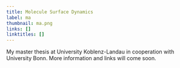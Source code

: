 ```yaml
---
title: Molecule Surface Dynamics
label: ma
thumbnail: ma.png
links: []
linktitles: []
---
```

My master thesis at University Koblenz-Landau in cooperation with University Bonn. More information and links will come soon.